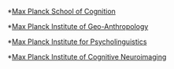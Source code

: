 *[Max Planck School of Cognition](https://cognition.maxplanckschools.org/en)

*[Max Planck Institute of Geo-Anthropology](https://www.shh.mpg.de/en)

*[Max Planck Institute for Psycholinguistics](https://www.mpi.nl/)

*[Max Planck Institute of Cognitive Neuroimaging](https://imprs-coni.mpg.de/)
